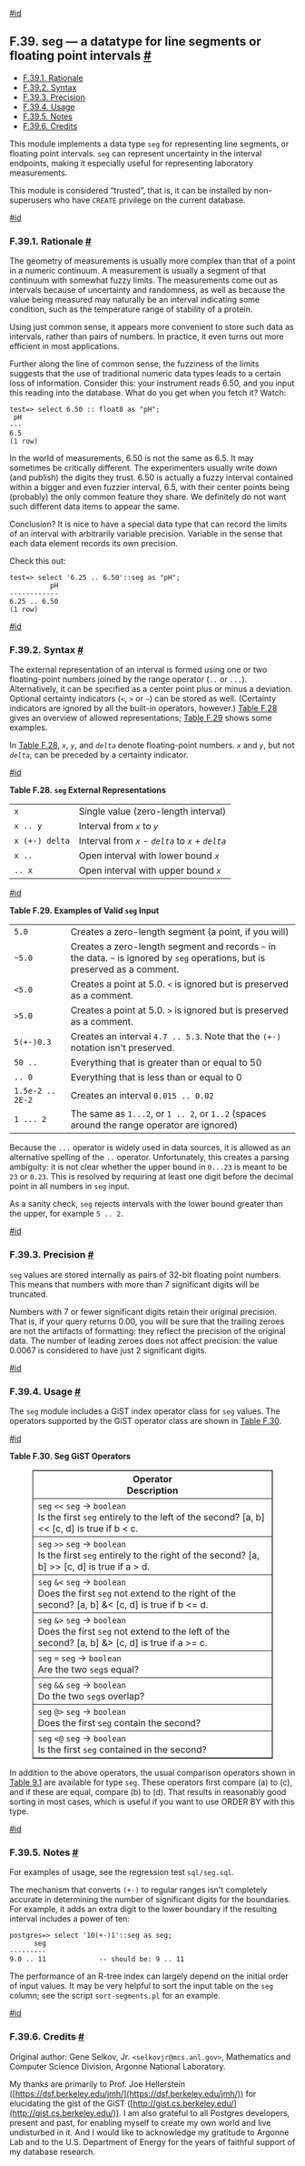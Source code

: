 [#id](#SEG)

## F.39. seg — a datatype for line segments or floating point intervals [#](#SEG)

- [F.39.1. Rationale](seg#SEG-RATIONALE)
- [F.39.2. Syntax](seg#SEG-SYNTAX)
- [F.39.3. Precision](seg#SEG-PRECISION)
- [F.39.4. Usage](seg#SEG-USAGE)
- [F.39.5. Notes](seg#SEG-NOTES)
- [F.39.6. Credits](seg#SEG-CREDITS)

This module implements a data type `seg` for representing line segments, or floating point intervals. `seg` can represent uncertainty in the interval endpoints, making it especially useful for representing laboratory measurements.

This module is considered “trusted”, that is, it can be installed by non-superusers who have `CREATE` privilege on the current database.

[#id](#SEG-RATIONALE)

### F.39.1. Rationale [#](#SEG-RATIONALE)

The geometry of measurements is usually more complex than that of a point in a numeric continuum. A measurement is usually a segment of that continuum with somewhat fuzzy limits. The measurements come out as intervals because of uncertainty and randomness, as well as because the value being measured may naturally be an interval indicating some condition, such as the temperature range of stability of a protein.

Using just common sense, it appears more convenient to store such data as intervals, rather than pairs of numbers. In practice, it even turns out more efficient in most applications.

Further along the line of common sense, the fuzziness of the limits suggests that the use of traditional numeric data types leads to a certain loss of information. Consider this: your instrument reads 6.50, and you input this reading into the database. What do you get when you fetch it? Watch:

```
test=> select 6.50 :: float8 as "pH";
 pH
---
6.5
(1 row)
```

In the world of measurements, 6.50 is not the same as 6.5. It may sometimes be critically different. The experimenters usually write down (and publish) the digits they trust. 6.50 is actually a fuzzy interval contained within a bigger and even fuzzier interval, 6.5, with their center points being (probably) the only common feature they share. We definitely do not want such different data items to appear the same.

Conclusion? It is nice to have a special data type that can record the limits of an interval with arbitrarily variable precision. Variable in the sense that each data element records its own precision.

Check this out:

```
test=> select '6.25 .. 6.50'::seg as "pH";
          pH
------------
6.25 .. 6.50
(1 row)
```

[#id](#SEG-SYNTAX)

### F.39.2. Syntax [#](#SEG-SYNTAX)

The external representation of an interval is formed using one or two floating-point numbers joined by the range operator (`..` or `...`). Alternatively, it can be specified as a center point plus or minus a deviation. Optional certainty indicators (`<`, `>` or `~`) can be stored as well. (Certainty indicators are ignored by all the built-in operators, however.) [Table F.28](seg#SEG-REPR-TABLE) gives an overview of allowed representations; [Table F.29](seg#SEG-INPUT-EXAMPLES) shows some examples.

In [Table F.28](seg#SEG-REPR-TABLE), _`x`_, _`y`_, and _`delta`_ denote floating-point numbers. _`x`_ and _`y`_, but not _`delta`_, can be preceded by a certainty indicator.

[#id](#SEG-REPR-TABLE)

**Table F.28. `seg` External Representations**

|                |                                                      |
| -------------- | ---------------------------------------------------- |
| `x`            | Single value (zero-length interval)                  |
| `x .. y`       | Interval from _`x`_ to _`y`_                         |
| `x (+-) delta` | Interval from _`x`_ - _`delta`_ to _`x`_ + _`delta`_ |
| `x ..`         | Open interval with lower bound _`x`_                 |
| `.. x`         | Open interval with upper bound _`x`_                 |

[#id](#SEG-INPUT-EXAMPLES)

**Table F.29. Examples of Valid `seg` Input**

|                  |                                                                                                                               |
| ---------------- | ----------------------------------------------------------------------------------------------------------------------------- |
| `5.0`            | Creates a zero-length segment (a point, if you will)                                                                          |
| `~5.0`           | Creates a zero-length segment and records `~` in the data. `~` is ignored by `seg` operations, but is preserved as a comment. |
| `<5.0`           | Creates a point at 5.0. `<` is ignored but is preserved as a comment.                                                         |
| `>5.0`           | Creates a point at 5.0. `>` is ignored but is preserved as a comment.                                                         |
| `5(+-)0.3`       | Creates an interval `4.7 .. 5.3`. Note that the `(+-)` notation isn't preserved.                                              |
| `50 ..`          | Everything that is greater than or equal to 50                                                                                |
| `.. 0`           | Everything that is less than or equal to 0                                                                                    |
| `1.5e-2 .. 2E-2` | Creates an interval `0.015 .. 0.02`                                                                                           |
| `1 ... 2`        | The same as `1...2`, or `1 .. 2`, or `1..2` (spaces around the range operator are ignored)                                    |

Because the `...` operator is widely used in data sources, it is allowed as an alternative spelling of the `..` operator. Unfortunately, this creates a parsing ambiguity: it is not clear whether the upper bound in `0...23` is meant to be `23` or `0.23`. This is resolved by requiring at least one digit before the decimal point in all numbers in `seg` input.

As a sanity check, `seg` rejects intervals with the lower bound greater than the upper, for example `5 .. 2`.

[#id](#SEG-PRECISION)

### F.39.3. Precision [#](#SEG-PRECISION)

`seg` values are stored internally as pairs of 32-bit floating point numbers. This means that numbers with more than 7 significant digits will be truncated.

Numbers with 7 or fewer significant digits retain their original precision. That is, if your query returns 0.00, you will be sure that the trailing zeroes are not the artifacts of formatting: they reflect the precision of the original data. The number of leading zeroes does not affect precision: the value 0.0067 is considered to have just 2 significant digits.

[#id](#SEG-USAGE)

### F.39.4. Usage [#](#SEG-USAGE)

The `seg` module includes a GiST index operator class for `seg` values. The operators supported by the GiST operator class are shown in [Table F.30](seg#SEG-GIST-OPERATORS).

[#id](#SEG-GIST-OPERATORS)

**Table F.30. Seg GiST Operators**

<figure class="table-wrapper">
<table class="table" summary="Seg GiST Operators" border="1">
  <colgroup>
    <col />
  </colgroup>
  <thead>
    <tr>
      <th class="func_table_entry">
        <div class="func_signature">Operator</div>
        <div>Description</div>
      </th>
    </tr>
  </thead>
  <tbody>
    <tr>
      <td class="func_table_entry">
        <div class="func_signature">
          <code class="type">seg</code> <code class="literal">&lt;&lt;</code>
          <code class="type">seg</code> → <code class="returnvalue">boolean</code>
        </div>
        <div>
          Is the first <code class="type">seg</code> entirely to the left of the second? [a, b]
          &lt;&lt; [c, d] is true if b &lt; c.
        </div>
      </td>
    </tr>
    <tr>
      <td class="func_table_entry">
        <div class="func_signature">
          <code class="type">seg</code> <code class="literal">&gt;&gt;</code>
          <code class="type">seg</code> → <code class="returnvalue">boolean</code>
        </div>
        <div>
          Is the first <code class="type">seg</code> entirely to the right of the second? [a, b]
          &gt;&gt; [c, d] is true if a &gt; d.
        </div>
      </td>
    </tr>
    <tr>
      <td class="func_table_entry">
        <div class="func_signature">
          <code class="type">seg</code> <code class="literal">&amp;&lt;</code>
          <code class="type">seg</code> → <code class="returnvalue">boolean</code>
        </div>
        <div>
          Does the first <code class="type">seg</code> not extend to the right of the second? [a, b]
          &amp;&lt; [c, d] is true if b &lt;= d.
        </div>
      </td>
    </tr>
    <tr>
      <td class="func_table_entry">
        <div class="func_signature">
          <code class="type">seg</code> <code class="literal">&amp;&gt;</code>
          <code class="type">seg</code> → <code class="returnvalue">boolean</code>
        </div>
        <div>
          Does the first <code class="type">seg</code> not extend to the left of the second? [a, b]
          &amp;&gt; [c, d] is true if a &gt;= c.
        </div>
      </td>
    </tr>
    <tr>
      <td class="func_table_entry">
        <div class="func_signature">
          <code class="type">seg</code> <code class="literal">=</code>
          <code class="type">seg</code> → <code class="returnvalue">boolean</code>
        </div>
        <div>Are the two <code class="type">seg</code>s equal?</div>
      </td>
    </tr>
    <tr>
      <td class="func_table_entry">
        <div class="func_signature">
          <code class="type">seg</code> <code class="literal">&amp;&amp;</code>
          <code class="type">seg</code> → <code class="returnvalue">boolean</code>
        </div>
        <div>Do the two <code class="type">seg</code>s overlap?</div>
      </td>
    </tr>
    <tr>
      <td class="func_table_entry">
        <div class="func_signature">
          <code class="type">seg</code> <code class="literal">@&gt;</code>
          <code class="type">seg</code> → <code class="returnvalue">boolean</code>
        </div>
        <div>Does the first <code class="type">seg</code> contain the second?</div>
      </td>
    </tr>
    <tr>
      <td class="func_table_entry">
        <div class="func_signature">
          <code class="type">seg</code> <code class="literal">&lt;@</code>
          <code class="type">seg</code> → <code class="returnvalue">boolean</code>
        </div>
        <div>Is the first <code class="type">seg</code> contained in the second?</div>
      </td>
    </tr>
  </tbody>
</table>
</figure>

In addition to the above operators, the usual comparison operators shown in [Table 9.1](functions-comparison#FUNCTIONS-COMPARISON-OP-TABLE) are available for type `seg`. These operators first compare (a) to (c), and if these are equal, compare (b) to (d). That results in reasonably good sorting in most cases, which is useful if you want to use ORDER BY with this type.

[#id](#SEG-NOTES)

### F.39.5. Notes [#](#SEG-NOTES)

For examples of usage, see the regression test `sql/seg.sql`.

The mechanism that converts `(+-)` to regular ranges isn't completely accurate in determining the number of significant digits for the boundaries. For example, it adds an extra digit to the lower boundary if the resulting interval includes a power of ten:

```
postgres=> select '10(+-)1'::seg as seg;
      seg
---------
9.0 .. 11             -- should be: 9 .. 11
```

The performance of an R-tree index can largely depend on the initial order of input values. It may be very helpful to sort the input table on the `seg` column; see the script `sort-segments.pl` for an example.

[#id](#SEG-CREDITS)

### F.39.6. Credits [#](#SEG-CREDITS)

Original author: Gene Selkov, Jr. `<selkovjr@mcs.anl.gov>`, Mathematics and Computer Science Division, Argonne National Laboratory.

My thanks are primarily to Prof. Joe Hellerstein ([https://dsf.berkeley.edu/jmh/](https://dsf.berkeley.edu/jmh/)) for elucidating the gist of the GiST ([http://gist.cs.berkeley.edu/](http://gist.cs.berkeley.edu/)). I am also grateful to all Postgres developers, present and past, for enabling myself to create my own world and live undisturbed in it. And I would like to acknowledge my gratitude to Argonne Lab and to the U.S. Department of Energy for the years of faithful support of my database research.

